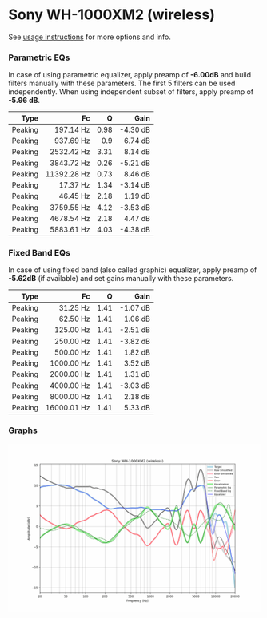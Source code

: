 # Sony WH-1000XM2 (wireless)
See [usage instructions](https://github.com/jaakkopasanen/AutoEq#usage) for more options and info.

### Parametric EQs
In case of using parametric equalizer, apply preamp of **-6.00dB** and build filters manually
with these parameters. The first 5 filters can be used independently.
When using independent subset of filters, apply preamp of **-5.96 dB**.

| Type    | Fc          |    Q | Gain     |
|--------:|------------:|-----:|---------:|
| Peaking | 197.14 Hz   | 0.98 | -4.30 dB |
| Peaking | 937.69 Hz   | 0.9  | 6.74 dB  |
| Peaking | 2532.42 Hz  | 3.31 | 8.14 dB  |
| Peaking | 3843.72 Hz  | 0.26 | -5.21 dB |
| Peaking | 11392.28 Hz | 0.73 | 8.46 dB  |
| Peaking | 17.37 Hz    | 1.34 | -3.14 dB |
| Peaking | 46.45 Hz    | 2.18 | 1.19 dB  |
| Peaking | 3759.55 Hz  | 4.12 | -3.53 dB |
| Peaking | 4678.54 Hz  | 2.18 | 4.47 dB  |
| Peaking | 5883.61 Hz  | 4.03 | -4.38 dB |

### Fixed Band EQs
In case of using fixed band (also called graphic) equalizer, apply preamp of **-5.62dB**
(if available) and set gains manually with these parameters.

| Type    | Fc          |    Q | Gain     |
|--------:|------------:|-----:|---------:|
| Peaking | 31.25 Hz    | 1.41 | -1.07 dB |
| Peaking | 62.50 Hz    | 1.41 | 1.06 dB  |
| Peaking | 125.00 Hz   | 1.41 | -2.51 dB |
| Peaking | 250.00 Hz   | 1.41 | -3.82 dB |
| Peaking | 500.00 Hz   | 1.41 | 1.82 dB  |
| Peaking | 1000.00 Hz  | 1.41 | 3.52 dB  |
| Peaking | 2000.00 Hz  | 1.41 | 1.31 dB  |
| Peaking | 4000.00 Hz  | 1.41 | -3.03 dB |
| Peaking | 8000.00 Hz  | 1.41 | 2.18 dB  |
| Peaking | 16000.01 Hz | 1.41 | 5.33 dB  |

### Graphs
![](./Sony%20WH-1000XM2%20(wireless).png)